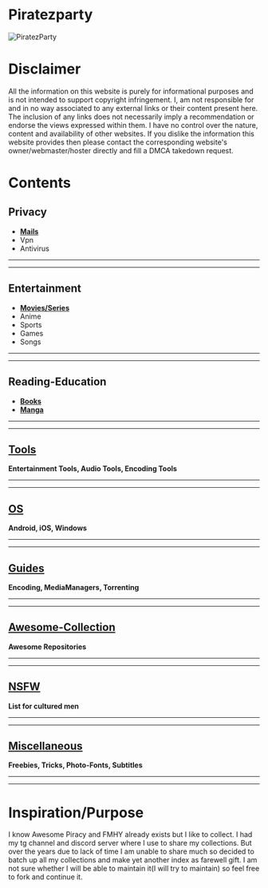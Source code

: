 # Piratezparty
![PiratezParty](https://i.imgur.com/M3ZrJUB.jpg)
# Disclaimer
All the information on this website is purely for informational purposes and is not intended to support copyright infringement. I, am not responsible for and in no way associated to any external links or their content present here. The inclusion of any links does not necessarily imply a recommendation or endorse the views expressed within them. I have no control over the nature, content and availability of other websites. If you dislike the information this website provides then please contact the corresponding website's owner/webmaster/hoster directly and fill a DMCA takedown request.
# Contents
## Privacy

* **[Mails](https://github.com/Piratezparty/Piratezparty/blob/main/Mails.md)**
* Vpn
* Antivirus

***
***

## Entertainment

* **[Movies/Series](https://github.com/Piratezparty/Piratezparty/blob/main/Movie-Series.md)**
* Anime
* Sports
* Games
* Songs

***
***

## Reading-Education

* **[Books](https://github.com/Piratezparty/Piratezparty/blob/main/Books.md)**
* **[Manga](https://github.com/Piratezparty/Piratezparty/blob/main/Manga.md)**

***
***

## [Tools](https://github.com/Piratezparty/Piratezparty/blob/main/Tools.md)

**Entertainment Tools, Audio Tools, Encoding Tools** 

***
***

## [OS](https://github.com/Piratezparty/Piratezparty/blob/main/OS.md)

**Android, iOS, Windows** 

***
***

## [Guides](https://github.com/Piratezparty/Piratezparty/blob/main/Guides.md)

**Encoding, MediaManagers, Torrenting** 

***
***

## [Awesome-Collection](https://github.com/Piratezparty/Piratezparty/blob/main/Awesome-Collection.md)

**Awesome Repositories** 

***
***

## [NSFW](https://github.com/Piratezparty/Piratezparty/blob/main/NSFW.md)

**List for cultured men** 

***
***

## [Miscellaneous](https://github.com/Piratezparty/Piratezparty/blob/main/Miscellaneous.md)

**Freebies, Tricks, Photo-Fonts, Subtitles** 

***
***

# Inspiration/Purpose
I know Awesome Piracy and FMHY already exists but I like to collect. I had my tg channel and discord server where I use to share my collections. But over the years due to lack of time I am unable to share much so decided to batch up all my collections and make yet another index as farewell gift. I am not sure whether I will be able to maintain it(I will try to maintain) so feel free to fork and continue it.





